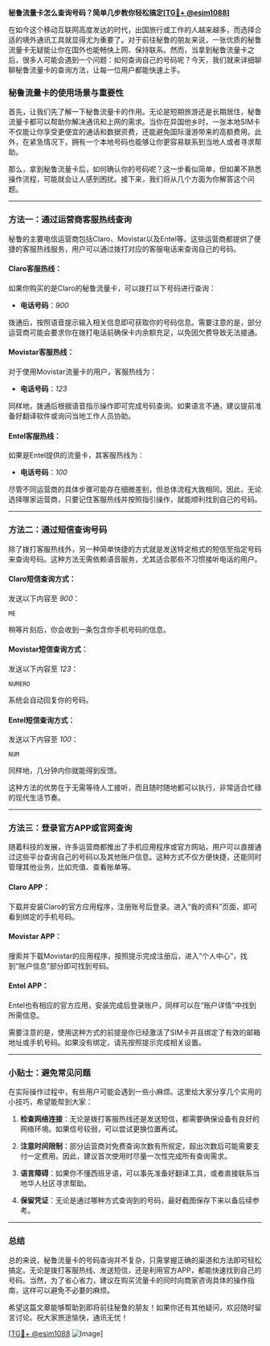 **秘鲁流量卡怎么查询号码？简单几步教你轻松搞定[[TG💪+ @esim1088](https://t.me/s/esim1088)]**

在如今这个移动互联网高度发达的时代，出国旅行或工作的人越来越多，而选择合适的境外通讯工具就显得尤为重要了。对于前往秘鲁的朋友来说，一张优质的秘鲁流量卡无疑能让你在国外也能畅快上网、保持联系。然而，当拿到秘鲁流量卡之后，很多人可能会遇到一个问题：如何查询自己的号码呢？今天，我们就来详细聊聊秘鲁流量卡的查询方法，让每一位用户都能快速上手。

### 秘鲁流量卡的使用场景与重要性

首先，让我们先了解一下秘鲁流量卡的作用。无论是短期旅游还是长期居住，秘鲁流量卡都可以帮助你解决通讯和上网的需求。当你在异国他乡时，一张本地SIM卡不仅能让你享受更便宜的通话和数据资费，还能避免国际漫游带来的高额费用。此外，在紧急情况下，拥有一个本地号码也能够让你更容易联系到当地人或者寻求帮助。

那么，拿到秘鲁流量卡后，如何确认你的号码呢？这一步看似简单，但如果不熟悉操作流程，可能就会让人感到困扰。接下来，我们将从几个方面为你解答这个问题。

---

### 方法一：通过运营商客服热线查询

秘鲁的主要电信运营商包括Claro、Movistar以及Entel等。这些运营商都提供了便捷的客服热线服务，用户可以通过拨打对应的客服电话来查询自己的号码。

#### Claro客服热线：
如果你购买的是Claro的秘鲁流量卡，可以拨打以下号码进行查询：
- **电话号码**：*900*

拨通后，按照语音提示输入相关信息即可获取你的号码信息。需要注意的是，部分运营商可能会要求你在拨打电话前确保卡内余额充足，以免因欠费导致无法接通。

#### Movistar客服热线：
对于使用Movistar流量卡的用户，客服热线为：
- **电话号码**：*123*

同样地，拨通后根据语音指示操作即可完成号码查询。如果语言不通，建议提前准备好翻译软件或询问当地工作人员协助。

#### Entel客服热线：
如果是Entel提供的流量卡，其客服热线为：
- **电话号码**：*100*

尽管不同运营商的具体步骤可能存在细微差别，但总体流程大致相同。因此，无论选择哪家运营商，只要记住客服热线并按照指引操作，就能顺利找到自己的号码。

---

### 方法二：通过短信查询号码

除了拨打客服热线外，另一种简单快捷的方式就是发送特定格式的短信至指定号码来查询号码。这种方法无需依赖语音服务，尤其适合那些不习惯接听电话的用户。

#### Claro短信查询方式：
发送以下内容至 *900*：
```
ME
```
稍等片刻后，你会收到一条包含你手机号码的信息。

#### Movistar短信查询方式：
发送以下内容至 *123*：
```
NUMERO
```
系统会自动回复你的号码。

#### Entel短信查询方式：
发送以下内容至 *100*：
```
NUM
```
同样地，几分钟内你就能得到反馈。

这种方法的优势在于无需等待人工接听，而且随时随地都可以执行，非常适合忙碌的现代生活节奏。

---

### 方法三：登录官方APP或官网查询

随着科技的发展，许多运营商都推出了手机应用程序或官方网站，用户可以直接通过这些平台查询自己的号码以及其他账户信息。这种方式不仅方便快捷，还能同时管理其他业务，比如充值、查看账单等。

#### Claro APP：
下载并安装Claro的官方应用程序，注册账号后登录。进入“我的资料”页面，即可看到绑定的手机号码。

#### Movistar APP：
搜索并下载Movistar的应用程序，按照提示完成注册后，进入“个人中心”，找到“账户信息”部分即可找到号码。

#### Entel APP：
Entel也有相应的官方应用，安装完成后登录账户，同样可以在“账户详情”中找到所需信息。

需要注意的是，使用这种方式的前提是你已经激活了SIM卡并且绑定了有效的邮箱地址或手机号码。如果没有绑定，请先按照提示完成相关设置。

---

### 小贴士：避免常见问题

在实际操作过程中，有些用户可能会遇到一些小麻烦。这里给大家分享几个实用的小技巧，希望能帮到大家：

1. **检查网络连接**：无论是拨打客服热线还是发送短信，都需要确保设备有良好的网络环境。如果信号较弱，可以尝试更换位置再试。
   
2. **注意时间限制**：部分运营商对免费查询次数有所规定，超出次数后可能需要支付一定费用。因此，建议首次使用时尽量一次性完成所有查询需求。

3. **语言障碍**：如果你不懂西班牙语，可以事先准备好翻译工具，或者直接联系当地华人社区寻求帮助。

4. **保留凭证**：无论是通过哪种方式查询到的号码，最好截图保存下来以备后续参考。

---

### 总结

总的来说，秘鲁流量卡的号码查询并不复杂，只需掌握正确的渠道和方法即可轻松搞定。无论是拨打客服热线、发送短信，还是利用官方APP，都能快速找到自己的号码。当然，为了省心省力，建议在购买流量卡的同时向商家咨询具体的操作指南，这样可以避免不必要的麻烦。

希望这篇文章能够帮助到即将前往秘鲁的朋友！如果你还有其他疑问，欢迎随时留言讨论。祝大家旅途愉快，通讯无忧！

[[TG💪+ @esim1088](https://t.me/s/esim1088) ![Image](https://i.postimg.cc/4NQfJmqS/Snipaste-2025-05-13-00-14-12.png)]